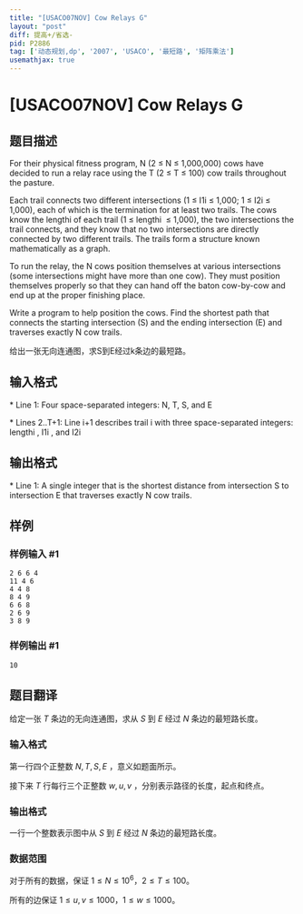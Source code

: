 ```yaml
---
title: "[USACO07NOV] Cow Relays G"
layout: "post"
diff: 提高+/省选-
pid: P2886
tag: ['动态规划,dp', '2007', 'USACO', '最短路', '矩阵乘法']
usemathjax: true
---
```


# [USACO07NOV] Cow Relays G
## 题目描述

For their physical fitness program, N (2 ≤ N ≤ 1,000,000) cows have decided to run a relay race using the T (2 ≤ T ≤ 100) cow trails throughout the pasture.

Each trail connects two different intersections (1 ≤ I1i ≤ 1,000; 1 ≤ I2i ≤ 1,000), each of which is the termination for at least two trails. The cows know the lengthi of each trail (1 ≤ lengthi  ≤ 1,000), the two intersections the trail connects, and they know that no two intersections are directly connected by two different trails. The trails form a structure known mathematically as a graph.

To run the relay, the N cows position themselves at various intersections (some intersections might have more than one cow). They must position themselves properly so that they can hand off the baton cow-by-cow and end up at the proper finishing place.

Write a program to help position the cows. Find the shortest path that connects the starting intersection (S) and the ending intersection (E) and traverses exactly N cow trails.

给出一张无向连通图，求S到E经过k条边的最短路。

## 输入格式

\* Line 1: Four space-separated integers: N, T, S, and E

\* Lines 2..T+1: Line i+1 describes trail i with three space-separated integers: lengthi , I1i , and I2i

## 输出格式

\* Line 1: A single integer that is the shortest distance from intersection S to intersection E that traverses exactly N cow trails.

## 样例

### 样例输入 #1
```
2 6 6 4
11 4 6
4 4 8
8 4 9
6 6 8
2 6 9
3 8 9
```
### 样例输出 #1
```
10
```
## 题目翻译

给定一张 $T$ 条边的无向连通图，求从 $S$ 到 $E$ 经过 $N$ 条边的最短路长度。
### 输入格式
第一行四个正整数 $N,T,S,E$ ，意义如题面所示。

接下来 $T$ 行每行三个正整数 $w,u,v$ ，分别表示路径的长度，起点和终点。
### 输出格式
一行一个整数表示图中从 $S$ 到 $E$ 经过 $N$ 条边的最短路长度。
### 数据范围
对于所有的数据，保证 $1\le N\le 10^6$，$2\le T\le 100$。

所有的边保证 $1\le u,v\le 1000$，$1\le w\le 1000$。
